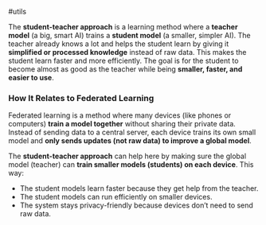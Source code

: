 
#utils 

The **student-teacher approach** is a learning method where a **teacher model** (a big, smart AI) trains a **student model** (a smaller, simpler AI). The teacher already knows a lot and helps the student learn by giving it **simplified or processed knowledge** instead of raw data. This makes the student learn faster and more efficiently. The goal is for the student to become almost as good as the teacher while being **smaller, faster, and easier to use**.

### How It Relates to Federated Learning

Federated learning is a method where many devices (like phones or computers) **train a model together** without sharing their private data. Instead of sending data to a central server, each device trains its own small model and **only sends updates (not raw data) to improve a global model**.

The **student-teacher approach** can help here by making sure the global model (teacher) can **train smaller models (students) on each device**. This way:

- The student models learn faster because they get help from the teacher.
- The student models can run efficiently on smaller devices.
- The system stays privacy-friendly because devices don’t need to send raw data.